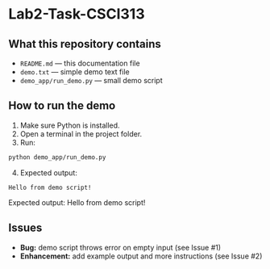 # Lab2-Task-CSCI313

## What this repository contains

- `README.md` — this documentation file  
- `demo.txt` — simple demo text file  
- `demo_app/run_demo.py` — small demo script

## How to run the demo

1. Make sure Python is installed.
2. Open a terminal in the project folder.
3. Run:

```bash
python demo_app/run_demo.py
```

4. Expected output:

```
Hello from demo script!
```
Expected output: Hello from demo script!
## Issues

- **Bug:** demo script throws error on empty input (see Issue #1)
- **Enhancement:** add example output and more instructions (see Issue #2)

